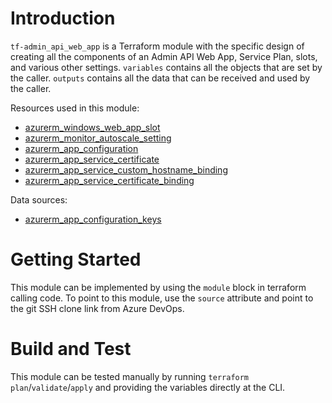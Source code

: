 # Introduction 
`tf-admin_api_web_app` is a Terraform module with the specific design of creating all the components of an Admin API Web App, Service Plan, slots, and various other settings. `variables` contains all the objects that are set by the caller. `outputs` contains all the data that can be received and used by the caller.

Resources used in this module:
* [azurerm_windows_web_app_slot](https://registry.terraform.io/providers/hashicorp/azurerm/latest/docs/resources/windows_web_app_slot)
* [azurerm_monitor_autoscale_setting](https://registry.terraform.io/providers/hashicorp/azurerm/latest/docs/resources/monitor_autoscale_setting)
* [azurerm_app_configuration](https://registry.terraform.io/providers/hashicorp/azurerm/latest/docs/resources/app_configuration)
* [azurerm_app_service_certificate](https://registry.terraform.io/providers/hashicorp/azurerm/latest/docs/resources/app_service_certificate)
* [azurerm_app_service_custom_hostname_binding](https://registry.terraform.io/providers/hashicorp/azurerm/latest/docs/resources/app_service_custom_hostname_binding)
* [azurerm_app_service_certificate_binding](https://registry.terraform.io/providers/hashicorp/azurerm/latest/docs/resources/app_service_certificate_binding)

Data sources:
* [azurerm_app_configuration_keys](https://registry.terraform.io/providers/hashicorp/azurerm/latest/docs/data-sources/app_configuration_keys)

# Getting Started
This module can be implemented by using the `module` block in terraform calling code. To point to this module, use the `source` attribute and point to the git SSH clone link from Azure DevOps.

# Build and Test
This module can be tested manually by running `terraform plan`/`validate`/`apply` and providing the variables directly at the CLI.